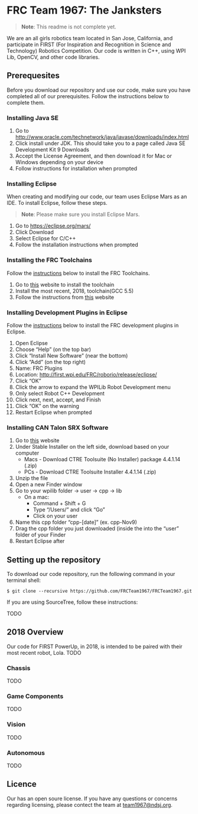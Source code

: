 # FRC Team 1967: The Janksters
> **Note**: This readme is not complete yet.

We are an all girls robotics team located in San Jose, California, and participate in FIRST (For Inspiration and Recognition in Science and Technology) Robotics Competition. Our code is written in C++, using WPI Lib, OpenCV, and other code libraries.

## Prerequesites

Before you download our repository and use our code, make sure you have completed all of our prerequisites. Follow the instructions below to complete them.

### Installing Java SE

1. Go to http://www.oracle.com/technetwork/java/javase/downloads/index.html 
2. Click install under JDK. This should take you to a page called Java SE Development Kit 9 Downloads
3. Accept the License Agreement, and then download it for Mac or Windows depending on your device
4. Follow instructions for installation when prompted

### Installing Eclipse

When creating and modifying our code, our team uses Eclipse Mars as an IDE. To install Eclipse, follow these steps.
> **Note**: Please make sure you install Eclipse Mars.

1. Go to https://eclipse.org/mars/
2. Click Download
3. Select Eclipse for C/C++
4. Follow the installation instructions when prompted

### Installing the FRC Toolchains

Follow the [instructions](https://wpilib.screenstepslive.com/s/4485/m/13810/l/145002-installing-eclipse-c-java#installing_the_c_toolchains_c_teams_only) below to install the FRC Toolchains. 

1. Go to [this](http://first.wpi.edu/FRC/roborio/toolchains/) website to install the toolchain
2. Install the most recent, 2018, toolchain(GCC 5.5)
3. Follow the instructions from [this](https://wpilib.screenstepslive.com/s/4485/m/13810/l/145002-installing-eclipse-c-java#installing_the_c_toolchains_c_teams_only) website

### Installing Development Plugins in Eclipse

Follow the [instructions](https://wpilib.screenstepslive.com/s/4485/m/13810/l/145002-installing-eclipse-c-java#Installing-the-development-plugins---Option-1:-Onl) below to install the FRC development plugins in Eclipse.

1. Open Eclipse
2. Choose “Help” (on the top bar)
3. Click “Install New Software” (near the bottom)
4. Click “Add” (on the top right)
5. Name: FRC Plugins
6. Location: http://first.wpi.edu/FRC/roborio/release/eclipse/ 
7. Click “OK”
8. Click the arrow to expand the WPILib Robot Development menu
9. Only select Robot C++ Development
10. Click next, next, accept, and Finish
11. Click “OK” on the warning
12. Restart Eclipse when prompted

### Installing CAN Talon SRX Software

1. Go to [this](http://www.ctr-electronics.com/control-system/hro.html#product_tabs_technical_resources) website
2. Under Stable Installer on the left side, download based on your computer
    * Macs - Download CTRE Toolsuite (No Installer) package 4.4.1.14 (.zip)
    * PCs - Download CTRE Toolsuite Installer 4.4.1.14 (.zip)
3. Unzip the file
4. Open a new Finder window
5. Go to your wpilib folder -> user -> cpp -> lib
    * On a mac: 
        * Command + Shift + G
        * Type “/Users/” and click “Go”
        * Click on your user
6. Name this cpp folder “cpp-[date]” (ex. cpp-Nov9)
7. Drag the cpp folder you just downloaded (inside the into the “user” folder of your Finder
8. Restart Eclipse after

## Setting up the repository

To download our code repository, run the following command in your terminal shell:

    $ git clone --recursive https://github.com/FRCTeam1967/FRCTeam1967.git

If you are using SourceTree, follow these instructions:

TODO

## 2018 Overview

Our code for FIRST PowerUp, in 2018, is intended to be paired with their most recent robot, Lola. TODO

### Chassis

TODO

### Game Components

TODO

### Vision

TODO

### Autonomous

TODO

## Licence

Our has an open soure license. If you have any questions or concerns regarding licensing, please contect the team at team1967@ndsj.org.